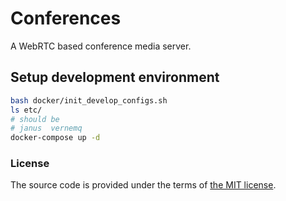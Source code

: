 # Conferences

A WebRTC based conference media server.

## Setup development environment

```bash
bash docker/init_develop_configs.sh
ls etc/
# should be
# janus  vernemq
docker-compose up -d
```


### License

The source code is provided under the terms of [the MIT license][license].

[license]:http://www.opensource.org/licenses/MIT

